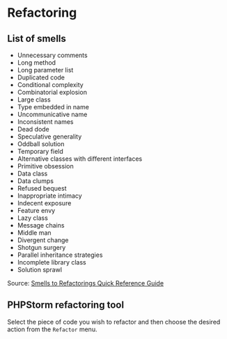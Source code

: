 # Refactoring

## List of smells

- Unnecessary comments
- Long method
- Long parameter list
- Duplicated code
- Conditional complexity
- Combinatorial explosion
- Large class
- Type embedded in name
- Uncommunicative name
- Inconsistent names
- Dead dode
- Speculative generality
- Oddball solution
- Temporary field
- Alternative classes with different interfaces
- Primitive obsession
- Data class
- Data clumps
- Refused bequest
- Inappropriate intimacy
- Indecent exposure
- Feature envy
- Lazy class
- Message chains
- Middle man
- Divergent change
- Shotgun surgery
- Parallel inheritance strategies
- Incomplete library class
- Solution sprawl

Source: [Smells to Refactorings Quick Reference Guide](http://www.industriallogic.com/wp-content/uploads/2005/09/smellstorefactorings.pdf)

## PHPStorm refactoring tool

Select the piece of code you wish to refactor and then choose the desired action from the ``Refactor`` menu.